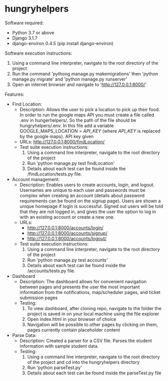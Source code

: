 # hungryhelpers

Software required:
- Python 3.7 or above
- Django 3.1.7
- django-environ 0.4.5 (pip install django-environ)

Software execution instructions:
1. Using a command line interpreter, navigate to the root directory of the project
2. Run the command 'pythong manage.py makemigrations' then 'python manage.py migrate' and 'python manage.py runserver'
3. Open an internet browser and navigate to 'http://127.0.0.1:8000/'

Features:
- Find Location:
	- Description:
		Allows the user to pick a location to pick up their food. In order to run the google maps API you must create a file called .env in hungerhelpers/. So the path of the file should be hungryhelpers/.env. In this file add a variable GOOGLE_MAPS_LOCATION = _API_KEY_ (where _API_KEY_ is replaced by the google maps). API key given
	- URLs: 
		http://127.0.0.1:8000/findLocation/ 
	- Test suite execution instructions:
		1. Using a command line interpreter, navigate to the root directory of the project
		2. Run 'python manage.py test findLocation'
		3. Details about each test can be found inside the /findLocation/tests.py file.
- Account management:
	- Description:
		Enables users to create accounts, login, and logout. Usernames are unique to each user and passwords must be complex when creating an account (details about password requirements can be found on the signup page). Users are shown a unique homepage if login is successful. Signed out users will be told that they are not logged in, and gives the user the option to log in with an existing account or create a new one.
	- URLs: 
		- http://127.0.0.1:8000/accounts/login/
		- http://127.0.0.1:8000/accounts/signup/ 
		- http://127.0.0.1:8000/accounts/logout/ 
	- Test suite execution instructions:
		1. Using a command line interpreter, navigate to the root directory of the project
		2. Run 'python manage.py test accounts'
		3. Details about each test can be found inside the /accounts/tests.py file.
- Dashboard
	- Description:
		The dashboard allows for convenient navigation between pages and presents the user the most important information from the notifications, map/scheduler pages, and ticket submission pages
	- Testing:
		1. To view dashboard, after cloning repo, navigate to the folder the project is saved in on your local machine using the file explorer
		2. Open index.html in your browser of choice
		3. Navigation will be possible to other pages by clicking on them, pages currently contain placeholder content
- Parse Data:
	- Description: Created a parser for a CSV file. Parses the student information with sample student data. 
	- Testing:
		1. Using a command line interpreter, navigate to the root directory of the project and cd into the hungryhelpers directory
		2. Run 'python parseTest.py'
		3. Details about each test can be found inside the parseTest.py file
